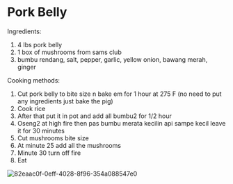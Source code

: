 # Pork Belly

Ingredients:
1. 4 lbs pork belly
2. 1 box of mushrooms from sams club
3. bumbu rendang, salt, pepper, garlic, yellow onion, bawang merah, ginger

Cooking methods:
1. Cut pork belly to bite size n bake em for 1 hour at 275 F (no need to put any ingredients just bake the pig)
2. Cook rice
3. After that put it in pot and add all bumbu2 for 1/2 hour
4. Oseng2 at high fire then pas bumbu merata kecilin api sampe kecil leave it for 30 minutes
5. Cut mushrooms bite size
6. At minute 25 add all the mushrooms
7. Minute 30 turn off fire
8. Eat

![82eaac0f-0eff-4028-8f96-354a088547e0](https://github.com/andreprawira/cooking-recipes/assets/42351199/33d65d8f-a154-4f1b-9be9-1234de287693)
